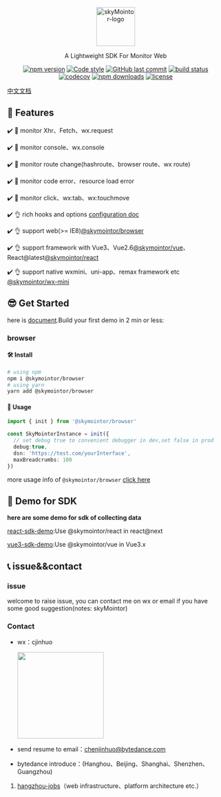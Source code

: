<div align="center">
    <a href="#" target="_blank">
    <img src="https://i.loli.net/2021/07/28/EvPwd4NjVH3tBfO.jpg" alt="skyMointor-logo" height="90">
    </a>
    <p>A Lightweight SDK For Monitor Web</p>

[![npm version](https://img.shields.io/npm/v/@skymointor/web.svg?style=flat)](https://www.npmjs.com/package/@skymointor/web)
[![Code style](https://img.shields.io/badge/code_style-prettier-ff69b4.svg?style=flat)](https://github.com/prettier/prettier)
[![GitHub last commit](https://img.shields.io/github/last-commit/skyMointor/skyMointor.svg?style=flat)](https://github.com/skyMointor/skyMointor/commits/master)
[![build status](https://img.shields.io/travis/skyMointor/skyMointor/master.svg?style=flat)](https://travis-ci.com/github/skyMointor/skyMointor)
[![codecov](https://codecov.io/gh/skyMointor/skyMointor/branch/master/graph/badge.svg?token=W7JP5GDOM7)](https://codecov.io/gh/skyMointor/skyMointor)
[![npm downloads](https://img.shields.io/npm/dm/@skymointor/core.svg?style=flat)](http://npm-stat.com/charts.html?package=@skymointor/browser)
[![license](https://img.shields.io/github/license/skyMointor/skyMointor?style=flat)](https://github.com/skyMointor/skyMointor/blob/dev/LICENSE)

</div>

[中文文档](./README.zh_CN.md)


## 👋 Features

✔️ 🔨 monitor Xhr、Fetch、wx.request

✔️ 🔨 monitor console、wx.console

✔️ 🔨 monitor route change(hashroute、browser route、wx route)

✔️ 🔨 monitor code error、resource load error

✔️ 🔨 monitor click、wx:tab、wx:touchmove

✔️ 👌 rich hooks and options [configuration doc](https://skyMointor.github.io/skyMointor-doc/#/sdk/guide/basic-configuration)

✔️ 👌 support web(>= IE8)[@skymointor/browser](https://skyMointor.github.io/skyMointor-doc/#/sdk/guide/browser)

✔️ 👌 support framework with Vue3、Vue2.6[@skymointor/vue](https://skyMointor.github.io/skyMointor-doc/#/sdk/guide/vue)、React@latest[@skymointor/react](https://skyMointor.github.io/skyMointor-doc/#/sdk/guide/react)

✔️ 👌 support native wxmini、uni-app、remax framework etc [@skymointor/wx-mini](https://skyMointor.github.io/skyMointor-doc/#/sdk/guide/wx-mini)

## 😎 Get Started

here is [document](https://skyMointor.github.io/skyMointor-doc/#/sdk/guide/introduction).Build your first demo in 2 min or less:

### browser
#### 🛠️ Install
```bash
# using npm
npm i @skymointor/browser
# using yarn
yarn add @skymointor/browser
```

#### 🥳 Usage
```typescript
import { init } from '@skymointor/browser'

const SkyMointorInstance = init({
  // set debug true to convenient debugger in dev,set false in prod
  debug:true,
  dsn: 'https://test.com/yourInterface',
  maxBreadcrumbs: 100
})
```

more usage info of `@skymointor/browser` [click here](https://skyMointor.github.io/skyMointor-doc/#/sdk/guide/browser)


## 🧐 Demo for SDK

**here are some demo for sdk of collecting data**

[react-sdk-demo](https://skyMointor.github.io/react-sdk-demo):Use @skymointor/react  in react@next

[vue3-sdk-demo](https://skyMointor.github.io/vue3-sdk-demo):Use @skymointor/vue in Vue3.x

<!-- ![skyMointor-在线demo](https://tva1.sinaimg.cn/large/008eGmZEly1gmxgn4y1sag315g0m2hdt.gif)： -->

## 📞 issue&&contact
### issue
welcome to raise issue, you can contact me on wx or email if you have some good suggestion(notes: skyMointor)
### Contact
* wx：cjinhuo

  <img src="https://tva1.sinaimg.cn/large/008i3skNly1guqs71uy5pj60u50u0ju802.jpg" width="200" height="200"></img>

* send resume to email：chenjinhuo@bytedance.com
* bytedance introduce：(Hanghou、Beijing、Shanghai、Shenzhen、Guangzhou)
1. [hangzhou-jobs](https://jobs.bytedance.com/experienced/position?keywords=%E5%89%8D%E7%AB%AF&category=6704215862603155720%2C6704215862557018372%2C6704215886108035339%2C6704215888985327886%2C6704215897130666254%2C6704215956018694411%2C6704215957146962184%2C6704215958816295181%2C6704215963966900491%2C6704216109274368264%2C6704216296701036811%2C6704216635923761412%2C6704217321877014787%2C6704219452277262596%2C6704219534724696331%2C6938376045242353957&location=CT_52&project=&type=&job_hot_flag=&current=1&limit=10)（web infrastructure、platform architecture etc.）

